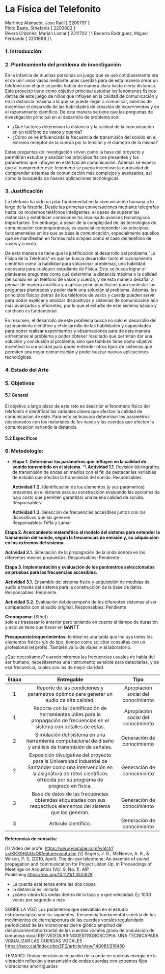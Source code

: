# La Física del Telefonito

Martinez Afanador, Jose Raúl \[ 2200797 \]  \
Pinto Basto, Sthefanía \[ 2200803 \]  \
Rivera Ordoñez, Marian Lamar \[ 2211702 \]  \\
Becerra Rodriguez, Miguel Fernando \[ 2201888 \]  \\


###  1. Introducción:


### 2. Planteamiento del problema de investigación
En la infancia de muchas personas un juego que se usó cotidianamente era el de unir unos vasos mediante unas cuerdas para de esta manera crear un telefono con el que se podía hablar de manera clara hasta cierta distancia. Este proyecto tiene como objetivo principal estudiar los fenómenos físicos detrás de este juego de niños que influyen en la calidad de comunicación y en la distancia máxima a la que se puede llegar a comunicar, además de incentivar el desarrollo de las habilidades de creación de experimentos y en el razonamiento científico. De esta manera se tiene que las preguntas de investigación principal en el desarrollo de problema son:

- ¿Qué factores determinan la distancia y la calidad de la comunicación en un teléfono de vasos y cuerda?
- ¿Cómo se ve influenciada la frecuencia de transmisión del sonido en el extremo receptor de la cuerda por la tensión y el diámetro de la misma?

Estas preguntas de investigación sirven como la base del proyecto y permitirán estudiar y analizar los principios físicos presentes y los parámetros que influyen en este tipo de comunicación. Además se espera que al comprender este fenómeno se pueda incentivar la curiosidad de comprender sistemas de comunicación más complejos y avanzados, así como la busqueda de nuevas aplicaciones tecnologicas.


### 3. Justificación
La telefonía ha sido un pilar fundamental en la comunicación humana a lo largo de la historia. Desde las primeras conversaciones mediante telegrafos hasta los modernos teléfonos inteligentes, el deseo de superar las distancias y establecer conexiones ha impulsado avances tecnológicos Importantes.  Sin embargo, a pesar de la complejidad de las tecnologías de comunicación contemporáneas, es esencial  comprender los principios fundamentales en los que se basa la comunicación, especialmente aquellos que se manifiestan en formas más simples como el caso del teléfono de vasos y cuerda.

De esta manera se tiene que la justificación al desarrollo del problema "La Física de la Telefonía" es que se busca desarrollar tanto el razonamiento científico como la habilidad para solucionar problemas, una habilidad necesaria para cualquier estudiante de Física. Esto se busca lograr al plantearse preguntas como qué determina la distancia máxima o la calidad del sonido en un teléfono de vasos y cuerda, y de esta manera desafiar a pensar de manera analítica y a aplicar principios físicos para contestar las preguntas planteadas y poder darle una solución al problema. Además, los principios físicos detras de los teléfonos de vasos y cuerda pueden servir para poder explicar y analizar dispositivos y sistemas de comunicación aún más avanzados y eficientes, por lo que el estudio de este sistema básico y cotidiano es fundamental.

En resumen, el desarrollo de este problema busca no solo el desarrollo del razonamiento cientifico y el desarrollo de las habilidades y capacidades para poder realizar experimentos y observaciones para de esta manera enfrentarse al problema y poder obtener resultado que permitan dar una solución y conclusión al problema; sino que también tiene como objetivo incentivar la curiosidad para poder entender otros tipos de sistemas que permiten una mejor comunicación y poder buscar nuevas aplicaciones tecnológicas.

### 4. Estado del Arte

### 5. Objetivos

#### 5.1 General
El objetivo a largo plazo de este reto es describir el fenomeno físico del telefonito e identificar las variables claves que afectan la calidad de comunicacion de este. Para esto se buscara determinar los parametros relacionados con los materiales de los vasos y las cuerdas que afecten la comunicacion variando la distancia

#### 5.2 Específicos


### 6. Metodología:

* **Etapa 1. Determinar los parámetros que influyen en la calidad de sonido transmitido en el sistema.** *\\
	**Actividad 1.1.** Revisión bibliográfica de transmisión de ondas en medios con el fin de destacar las variables de estudio que afectan la transmisión del sonido.
  Responsables:

  **Actividad 1.2.** Identificación de los elementos (y sus parámetros) presentes en el sistema para su construcción evaluando las opciones de bajo costo que permiten garantizar una buena calidad de sonido. 
    Responsables:

  **Actividad 1.3.** Selección de frecuencias accesibles juntos con los dispositivos que las generen.  
    Responsables: Teffa y Lamar  

**Etapa 2. Acercamiento matemático al modelo del sistema para entender la transmisión del sonido, según la frecuencias de emisión y, su adquisición en los extremos del sistema.**

  **Actividad 2.1.** Simulación de la propagación de la onda sonora en los diferentes medios propuestos.
  Responsables: Pendiente

**Etapa 3. Implementación y evaluación de los parámetros seleccionados en pruebas para las frecuencias accesibles.**

  **Actividad 3.1.** Ensamble del sistema físico y adquisición de medidas de audio a través del sistema para la construcción de la base de datos.
	  Responsables: Pendiente

**Actividad 3.2.** Evaluación del desempeño de los diferentes sistemas al ser comparados con el audio original.
    Responsables: Pendiente

**Cronograma:** (Sthef)  
solo es traspasar lo anterior pero teniendo en cuento el tiempo de duración y esto se tiene que hacer en **GANTT**

**Presupuesto/requerimientos:**
lo ideal es una tabla que incluya todos los elementos físicos y/o de tipo, tiempo como solicitar consultas con un profesional (el profe). También va lo de viajes :v al laboratorio.

¿Que necesitamos? cuando miremos las frecuencias usuales de habla del ser humano, necesitaremos una instrumento sensible para detectarlas, y de esa frecuencia, cuales son las de mejor claridad. 

| Etapa 	|                     Entregable                                                                 	|                 Tipo                	|
|:-----:	|:----------------------------------------------------------------------------------------------------:	|:-----------------------------------:	|
|   1   	|   Reporte de las condiciones y parámetros óptimos para generar un audio de alta calidad.           	| Apropiación social del conocimiento 	|
|   1   	|   Reporte con la identificación de herramientas útiles para la propagación de frecuencias en el sistema con detalles de estas.     	| Apropiación social del conocimiento 	|
|   2   	|   Simulación del sistema en una herramienta computacional de diseño y análisis de transmisión de señales.  | Generación de conocimiento          	|
|   2   	| Exposición divulgativa del proyecto para la Universidad Industrial de Santander como una intervención en la asignatura de retos científicos ofrecida por su programa de pregrado en física. 	| Generación de conocimiento          	|
|   3   	|    Base de datos de las frecuencias obtenidas etiquetadas con sus respectivos elementos del sistema que las generan.   	| Generación de conocimiento          	|
|   3   	|           Artículo científico.                                                                	| Generación de conocimiento          	|

**Referencias de consulta:**

[1] Video del profe: https://www.youtube.com/watch?v=iKKX9HAAtxQ&feature=youtu.be
[2] Sagers, J. D., McNeese, A. R., & Wilson, P. S. (2010, April). The tin-can telephone: An example of sound propagation and communication for Project Listen Up. In Proceedings of Meetings on Acoustics (Vol. 9, No. 1). AIP Publishing.https://doi.org/10.1121/1.3551678






- La cuerda esté tensa entre las dos copas
- la distancia es limitada
- ¿cómo vibran las ondas dentro de la taza y a qué velocidad. Ej: 1000 veces por segundo o más



SOBRE LA VOZ:
Los  parámetros  que  seevalúan  en  el  estudio  estroboscópico  son  los  siguientes: 
frecuencia  fundamental
simetría  de  los  movimientos  de  cierre/apertura de las cuerdas vocales
regularidado  periodicidad  de  las  vibraciones
cierre  glótico
amplitud  del  desplazamientohorizontal de las cuerdas vocales
grado de ondulación de lamucosa vocal
REF:VIDEOLARINGOESTROBOSCOPIA: UNA TÉCNICAPARA VISUALIZAR LAS CUERDAS VOCALES
https://raco.cat/index.php/EFE/article/view/140081/216450

TEMARIO:
Ondas mecánicas
ecuación de la onda en cuerdas
energía de la vibración
reflexión y transmisión de ondas
cuerdas con extremos fijos
vibraciones amortiguadas

